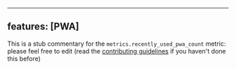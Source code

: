
---
features: [PWA]
---

This is a stub commentary for the `metrics.recently_used_pwa_count` metric: please feel free to edit (read the
[contributing guidelines](https://github.com/mozilla/glean-annotations/blob/main/CONTRIBUTING.md)
if you haven't done this before)
